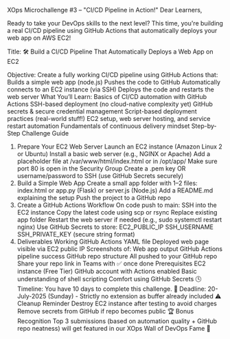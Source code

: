 XOps Microchallenge #3 – "CI/CD Pipeline in Action!"
Dear Learners,
 
Ready to take your DevOps skills to the next level?
This time, you're building a real CI/CD pipeline using GitHub Actions that automatically deploys your web app on AWS EC2!
 
Title:
🛠️ Build a CI/CD Pipeline That Automatically Deploys a Web App on EC2
 
Objective:
Create a fully working CI/CD pipeline using GitHub Actions that:
Builds a simple web app (node.js)
Pushes the code to GitHub
Automatically connects to an EC2 instance (via SSH)
Deploys the code and restarts the web server
What You’ll Learn:
Basics of CI/CD automation with GitHub Actions
SSH-based deployment (no cloud-native complexity yet)
GitHub secrets & secure credential management
Script-based deployment practices (real-world stuff!)
EC2 setup, web server hosting, and service restart automation
Fundamentals of continuous delivery mindset
Step-by-Step Challenge Guide
1. Prepare Your EC2 Web Server
Launch an EC2 instance (Amazon Linux 2 or Ubuntu)
Install a basic web server (e.g., NGINX or Apache)
Add a placeholder file at /var/www/html/index.html or in /opt/app/
Make sure port 80 is open in the Security Group
Create a .pem key OR username/password to SSH (use GitHub Secrets securely)
2. Build a Simple Web App
Create a small app folder with 1–2 files:
index.html or app.py (Flask) or server.js (Node.js)
Add a README.md explaining the setup
Push the project to a GitHub repo
3. Create a GitHub Actions Workflow
On code push to main:
SSH into the EC2 instance
Copy the latest code using scp or rsync
Replace existing app folder
Restart the web server if needed (e.g., sudo systemctl restart nginx)
Use GitHub Secrets to store:
EC2_PUBLIC_IP
SSH_USERNAME
SSH_PRIVATE_KEY (secure string format)
4. Deliverables
Working GitHub Actions YAML file
Deployed web page visible via EC2 public IP
Screenshots of:
Web app output
GitHub Actions pipeline success
GitHub repo structure
All pushed to your GitHub repo
Share your repo link in Teams with ✅ once done
Prerequisites
EC2 instance (Free Tier)
GitHub account with Actions enabled
Basic understanding of shell scripting
Comfort using GitHub Secrets
🕓 Timeline:
You have 10 days to complete this challenge.
📅 Deadline: 20-July-2025 (Sunday) - Strictly no extension as buffer already included
⚠️ Cleanup Reminder
Destroy EC2 instance after testing to avoid charges
Remove secrets from GitHub if repo becomes public
🏆 Bonus Recognition
Top 3 submissions (based on automation quality + GitHub repo neatness) will get featured in our XOps Wall of DevOps Fame 🌟